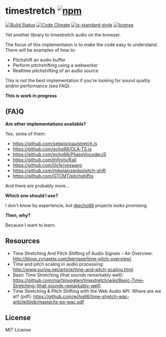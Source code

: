 # timestretch [![npm](https://img.shields.io/npm/v/timestretch.svg)](https://www.npmjs.com/package/timestretch)

[![Build Status](https://travis-ci.org/danigb/timestretch.svg?branch=master)](https://travis-ci.org/danigb/timestretch) [![Code Climate](https://codeclimate.com/github/danigb/timestretch/badges/gpa.svg)](https://codeclimate.com/github/danigb/timestretch) [![js-standard-style](https://img.shields.io/badge/code%20style-standard-brightgreen.svg?style=flat)](https://github.com/feross/standard) [![license](https://img.shields.io/npm/l/timestretch.svg)](https://www.npmjs.com/package/timestretch)

Yet another library to timestretch audio on the browser.

The focus of this implementaion is to make the code easy to understand. There will be examples of how to:

- Pitchshift an audio buffer
- Perform pitchshifting using a webworker
- Realtime pitchshifting of an audio source

This is not the best implementation if you're looking for sound quality and/or performance (see FAQ).

__This is work in progress__

## (FA)Q

__Are other implementations available?__

Yes, some of them:
- https://github.com/sebpiq/paulstretch.js
- https://github.com/echo66/OLA-TS.js
- https://github.com/echo66/PhaseVocoderJS
- https://github.com/Infinity/Kali
- https://github.com/0xfe/vexwarp
- https://github.com/mikolalysenko/pitch-shift
- https://github.com/GTCMT/pitchshiftjs

And there are probably more...

__Which one should I use?__

I don't know by experiencie, but [@echo66](https://github.com/echo66) projects looks promising.

__Then, why?__

Because I want to learn.

## Resources

- Time Stretching And Pitch Shifting of Audio Signals – An Overview: http://blogs.zynaptiq.com/bernsee/time-pitch-overview/
- Time and pitch scaling in audio processing: http://www.surina.net/article/time-and-pitch-scaling.html
- Basic Time Stretching (that sounds remarkably well): https://github.com/martijnvogten/timestretch/wiki/Basic-Time-Stretching-(that-sounds-remarkably-well)
- Time Stretching & Pitch Shifting with the Web Audio API. Where are we at? (pdf): https://github.com/echo66/time-stretch-wac-article/blob/master/ts-ps-wac.pdf

## License

MIT License
